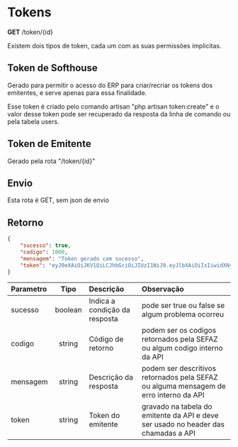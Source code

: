 # Tokens

**GET** /token/{id}

Existem dois tipos de token, cada um com as suas permissões implicitas.

## Token de Softhouse

Gerado para permitir o acesso do ERP para criar/recriar os tokens dos emitentes, e serve apenas para essa finalidade.

Esse token é criado pelo comando artisan "php artisan token:create" e o valor desse token pode ser recuperado da resposta da linha de comando ou pela tabela users.

## Token de Emitente

Gerado pela rota "/token/{id}"

## Envio

Esta rota é GET, sem json de envio

## Retorno

```json
{
    "sucesso": true,
    "codigo": 1000,
    "mensagem": "Token gerado com sucesso",
    "token": "eyJ0eXAiOiJKV1QiLCJhbGciOiJIUzI1NiJ9.eyJlbXAiOiIxIiwidXNyIjoiOCIsInRwIjoyPRdgYXQiOjE1ODE2MTUzNTJ9.s4-XbF4TFrZWVFrFkMk456Dv7FLQE4ACs98kKspO-ZK"
}

```

|Parametro|Tipo|Descrição|Observação|
|:---|:---:|:---|:---|
|sucesso|boolean|Indica a condição da resposta|pode ser true ou false se algum problema ocorreu|
|codigo|string|Código de retorno|podem ser os codigos retornados pela SEFAZ ou algum codigo interno da API|
|mensagem|string|Descrição da resposta|podem ser descritivos retornados pela SEFAZ ou alguma mensagem de erro interno da API|
|token|string|Token do emitente|gravado na tabela do emitente da API e deve ser usado no header das chamadas a API|
